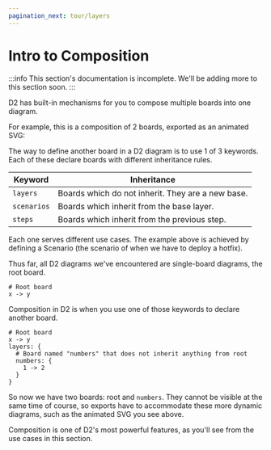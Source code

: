 ```yaml
---
pagination_next: tour/layers
---
```


# Intro to Composition

:::info
This section's documentation is incomplete. We'll be adding more to this section soon.
:::

D2 has built-in mechanisms for you to compose multiple boards into one diagram.

For example, this is a composition of 2 boards, exported as an animated SVG:

<div className="embedSVG" dangerouslySetInnerHTML={{__html: require('@site/static/img/generated/animated.svg2')}}></div>

The way to define another board in a D2 diagram is to use 1 of 3 keywords. Each of these
declare boards with different inheritance rules.

| Keyword   | Inheritance                                       |
|-----------|---------------------------------------------------|
| `layers`    | Boards which do not inherit. They are a new base. |
| `scenarios` | Boards which inherit from the base layer.         |
| `steps`     | Boards which inherit from the previous step.      |

Each one serves different use cases. The example above is achieved by defining a Scenario
(the scenario of when we have to deploy a hotfix).

Thus far, all D2 diagrams we've encountered are single-board diagrams, the root board.

```d2-incomplete
# Root board
x -> y
```

Composition in D2 is when you use one of those keywords to declare another board.

```d2-incomplete
# Root board
x -> y
layers: {
  # Board named "numbers" that does not inherit anything from root
  numbers: {
    1 -> 2
  }
}
```

So now we have two boards: root and `numbers`. They cannot be visible at the same time of
course, so exports have to accommodate these more dynamic diagrams, such as the animated
SVG you see above.

Composition is one of D2's most powerful features, as you'll see from the use cases in this
section.

